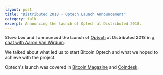```yaml
---
layout: post
title: "Distributed 2018 - Optech Launch Announcement"
category: talk
excerpt: Announcing the launch of Optech at Distributed 2018.
---
```


Steve Lee and I announced the launch of [Optech](https://bitcoinops.org) at
Distributed 2018 in [a chat with Aaron Van
Wirdum](https://www.youtube.com/watch?v=lEt3sgctE6w&feature=youtu.be).

We talked about what led us to start Bitcoin Optech and what we hoped to
achieve with the project.

Optech's launch was covered in [Bitcoin
Magazine](https://bitcoinmagazine.com/culture/chaincode-devs-google-alumni-create-industry-group-help-bitcoin-scale)
and
[Coindesk](https://www.coindesk.com/markets/2018/07/20/bitcoins-biggest-startups-are-backing-a-new-effort-to-keep-fees-low/).
